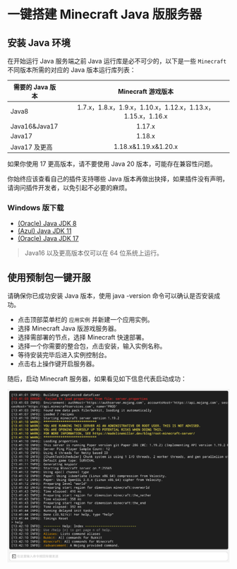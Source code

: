 # 一键搭建 Minecraft Java 版服务器

## 安装 Java 环境

在开始运行 Java 服务端之前 Java 运行库是必不可少的，以下是一些 `Minecraft` 不同版本所需的对应的 Java 版本运行库列表：

| 需要的 Java 版本 |                     Minecraft 游戏版本                      |
| ---------------- | :---------------------------------------------------------: |
| Java8            | 1.7.x，1.8.x，1.9.x，1.10.x，1.12.x，1.13.x，1.15.x，1.16.x |
| Java16&Java17    |                           1.17.x                            |
| Java17           |                           1.18.x                            |
| Java17 及更高    |                    1.18.x&1.19.x&1.20.x                     |

<tip>
如果你使用 17 更高版本，请不要使用 Java 20 版本，可能存在兼容性问题。

你始终应该查看自己的插件支持哪些 Java 版本再做出抉择，如果插件没有声明，请询问插件开发者，以免引起不必要的麻烦。
</tip>

### Windows 版下载

- [(Oracle) Java JDK 8](https://repo.huaweicloud.com/java/jdk/8u202-b08/jdk-8u202-windows-x64.exe)
- [(Azul) Java JDK 11](https://cdn.azul.com/zulu/bin/zulu11.62.17-ca-jdk11.0.18-win_x64.msi)
- [(Oracle) Java JDK 17](https://download.oracle.com/java/17/latest/jdk-17_windows-x64_bin.exe)

> Java16 以及更高版本仅可以在 64 位系统上运行。



## 使用预制包一键开服

<tip>
请确保你已成功安装 Java 版本，使用 java -version 命令可以确认是否安装成功。
</tip>

- 点击顶部菜单栏的 `应用实例` 并新建一个应用实例。
- 选择 Minecraft Java 版游戏服务器。
- 选择需部署的节点，选择 Minecraft 快速部署。
- 选择一个你需要的整合包，点击安装，输入实例名称。
- 等待安装完毕后进入实例控制台。
- 点击右上操作键开启服务器。

随后，启动 Minecraft 服务器，如果看见如下信息代表启动成功：

![正常开启后效果](../images/zh_cn/java_setup.png)
